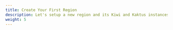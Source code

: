 ```yaml
---
title: Create Your First Region
description: Let's setup a new region and its Kiwi and Kaktus instances
weight: 5
---
```

